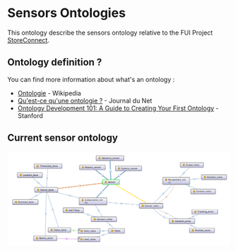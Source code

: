 # Sensors Ontologies

This ontology describe the sensors ontology relative to the FUI Project [StoreConnect](https://github.com/StoreConnect).

## Ontology definition ?

You can find more information about what's an ontology :
- [Ontologie](https://fr.wikipedia.org/wiki/Ontologie_(informatique)) - Wikipedia
- [Qu'est-ce qu'une ontologie ?](http://www.journaldunet.com/developpeur/tutoriel/theo/070403-ontologie.shtml) - Journal du Net
- [Ontology Development 101: A Guide to Creating Your First Ontology](http://protege.stanford.edu/publications/ontology_development/ontology101.pdf) - Stanford

## Current sensor ontology

![Ontology](images/ontology.png)